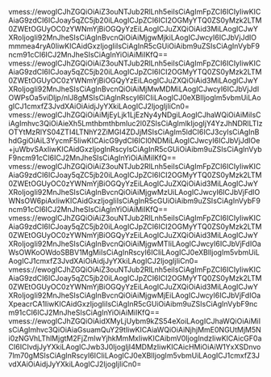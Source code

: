 vmess://ewogICJhZGQiOiAiZ3ouNTJub2RlLnh5eiIsCiAgImFpZCI6ICIyIiwKICAiaG9zdCI6ICJoay5qZC5jb20iLAogICJpZCI6ICI2OGMyYTQ0ZS0yMzk2LTM0ZWEtOGUyOC0zYWNmYjBiOGQyYzEiLAogICJuZXQiOiAid3MiLAogICJwYXRoIjogIi92MnJheSIsCiAgInBvcnQiOiAiMjgwMjkiLAogICJwcyI6ICJbVjJdIOmmmea4ryA0IiwKICAidGxzIjogIiIsCiAgInR5cGUiOiAibm9uZSIsCiAgInVybF9ncm91cCI6ICJ2MnJheSIsCiAgInYiOiAiMiIKfQ==
vmess://ewogICJhZGQiOiAiZ3ouNTJub2RlLnh5eiIsCiAgImFpZCI6ICIyIiwKICAiaG9zdCI6ICJoay5qZC5jb20iLAogICJpZCI6ICI2OGMyYTQ0ZS0yMzk2LTM0ZWEtOGUyOC0zYWNmYjBiOGQyYzEiLAogICJuZXQiOiAid3MiLAogICJwYXRoIjogIi92MnJheSIsCiAgInBvcnQiOiAiMjMwMDMiLAogICJwcyI6ICJbVjJdIOWPsOa5viDljp/nlJ8gMSIsCiAgInRscyI6ICIiLAogICJ0eXBlIjogIm5vbmUiLAogICJ1cmxfZ3JvdXAiOiAidjJyYXkiLAogICJ2IjogIjIiCn0=
vmess://ewogICJhZGQiOiAiMjEyLjk1LjEzNy4yNDgiLAogICJhaWQiOiAiMiIsCiAgImhvc3QiOiAieXh5LmthbmthbmIuc2l0ZSIsCiAgImlkIjogIjY4YzJhNDRlLTIzOTYtMzRlYS04ZTI4LTNhY2ZiMGI4ZDJjMSIsCiAgIm5ldCI6ICJ3cyIsCiAgInBhdGgiOiAiL3YycmF5IiwKICAicG9ydCI6ICI0NDMiLAogICJwcyI6ICJbVjJdIOe+juWbvSAxIiwKICAidGxzIjogInRscyIsCiAgInR5cGUiOiAibm9uZSIsCiAgInVybF9ncm91cCI6ICJ2MnJheSIsCiAgInYiOiAiMiIKfQ==
vmess://ewogICJhZGQiOiAiZ3ouNTJub2RlLnh5eiIsCiAgImFpZCI6ICIyIiwKICAiaG9zdCI6ICJoay5qZC5jb20iLAogICJpZCI6ICI2OGMyYTQ0ZS0yMzk2LTM0ZWEtOGUyOC0zYWNmYjBiOGQyYzEiLAogICJuZXQiOiAid3MiLAogICJwYXRoIjogIi92MnJheSIsCiAgInBvcnQiOiAiMjgwMzUiLAogICJwcyI6ICJbVjFdIOWNsOW6piAxIiwKICAidGxzIjogIiIsCiAgInR5cGUiOiAibm9uZSIsCiAgInVybF9ncm91cCI6ICJ2MnJheSIsCiAgInYiOiAiMiIKfQ==
vmess://ewogICJhZGQiOiAiZ3ouNTJub2RlLnh5eiIsCiAgImFpZCI6ICIyIiwKICAiaG9zdCI6ICJoay5qZC5jb20iLAogICJpZCI6ICI2OGMyYTQ0ZS0yMzk2LTM0ZWEtOGUyOC0zYWNmYjBiOGQyYzEiLAogICJuZXQiOiAid3MiLAogICJwYXRoIjogIi92MnJheSIsCiAgInBvcnQiOiAiMjgwMTIiLAogICJwcyI6ICJbVjFdIOaWsOWKoOWdoSBBV1MgMiIsCiAgInRscyI6ICIiLAogICJ0eXBlIjogIm5vbmUiLAogICJ1cmxfZ3JvdXAiOiAidjJyYXkiLAogICJ2IjogIjIiCn0=
vmess://ewogICJhZGQiOiAiZ3ouNTJub2RlLnh5eiIsCiAgImFpZCI6ICIyIiwKICAiaG9zdCI6ICJoay5qZC5jb20iLAogICJpZCI6ICI2OGMyYTQ0ZS0yMzk2LTM0ZWEtOGUyOC0zYWNmYjBiOGQyYzEiLAogICJuZXQiOiAid3MiLAogICJwYXRoIjogIi92MnJheSIsCiAgInBvcnQiOiAiMjgwMjEiLAogICJwcyI6ICJbVjFdIOaXpeacrCA1IiwKICAidGxzIjogIiIsCiAgInR5cGUiOiAibm9uZSIsCiAgInVybF9ncm91cCI6ICJ2MnJheSIsCiAgInYiOiAiMiIKfQ==
vmess://ewogICJhZGQiOiAidXMyLjUybm9kZS54eXoiLAogICJhaWQiOiAiMiIsCiAgImhvc3QiOiAiaGsuamQuY29tIiwKICAiaWQiOiAiNjhjMmE0NGUtMjM5Ni0zNGVhLThlMjgtM2FjZmIwYjhkMmMxIiwKICAibmV0IjogIndzIiwKICAicGF0aCI6ICIvdjJyYXkiLAogICJwb3J0IjogIjI4MDMzIiwKICAicHMiOiAiW1YxXSDnvo7lm70gMSIsCiAgInRscyI6ICIiLAogICJ0eXBlIjogIm5vbmUiLAogICJ1cmxfZ3JvdXAiOiAidjJyYXkiLAogICJ2IjogIjIiCn0=
